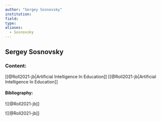 ```yaml
---
author: "Sergey Sosnovsky"
institution:
field:
type:
aliases:
  - Sosnovsky
---
```


## Sergey Sosnovsky

### Content:
[[@Roll2021-jb|Artificial Intelligence In Education]]
[[@Roll2021-jb|Artificial Intelligence In Education]]

#### Bibliography:

![[@Roll2021-jb]]

![[@Roll2021-jb]]